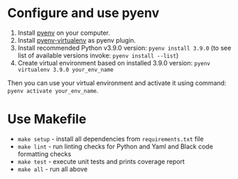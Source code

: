 # Configure and use pyenv

1. Install [pyenv](https://github.com/pyenv/pyenv) on your computer.
2. Install [pyenv-virtualenv](https://github.com/pyenv/pyenv-virtualenv) as pyenv plugin.
3. Install recommended Python v3.9.0 version: `pyenv install 3.9.0` (to see list of available versions invoke: `pyenv install --list`)
4. Create virtual environment based on installed 3.9.0 version: `pyenv virtualenv 3.9.0 your_env_name` 

Then you can use your virtual environment and activate it using command: `pyenv activate your_env_name`.


# Use Makefile

* `make setup` - install all dependencies from `requirements.txt` file
* `make lint` - run linting checks for Python and Yaml and Black code formatting checks
* `make test` - execute unit tests and prints coverage report
* `make all` - run all above
